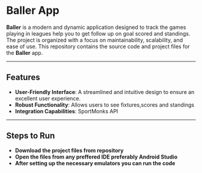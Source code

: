 # Baller App

**Baller** is a modern and dynamic application designed to track the games playing in leagues help you to get follow up on goal scored and standings. The project is organized with a focus on maintainability, scalability, and ease of use. This repository contains the source code and project files for the **Baller** app.

---

## Features

- **User-Friendly Interface**: A streamlined and intuitive design to ensure an excellent user experience.
- **Robust Functionality**: Allows users to see fixtures,scores and standings 
- **Integration Capabilities**: SportMonks API 

---

## Steps to Run 
- **Download the project files from repository**
- **Open the files from any preffered IDE preferably Android Studio**
- **After setting up the necessary emulators you can run the code**

